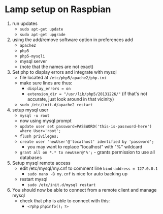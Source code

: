 <!-- permalink: 218961f9fdb953739c9858495ccd17a9 DO NOT DELETE OR EDIT THIS LINE -->
# Lamp setup on Raspbian

1. run updates
	* `sudo apt-get update`
	* `sudo apt-get upgrade`
2. using the add/remove software option in preferences add
	* `apache2`
	* `php5`
	* `php5-mysqli`
	* mysql server
	* (note that the names are not exact)
3. Set php to display errors and integrate with mysql
	* file located at `/etc/php5/apache2/php.ini`
	* make sure lines are thus:
		* `display_errors = on`
		* `extension_dir = "/usr/lib/php5/20131226/"` (if that's not accurate, just look around in that vicinity)
	* `sudo /etc/init.d/apache2 restart`
3. setup mysql user
	* `mysql -u root`
	* now using mysql prompt
	* `update user set password=PASSWORD('this-is-password-here') where User='root';`
	* `flush privileges;`
	* `create user 'newUser'@'localhost' identified by 'password';`
		* you may want to replace "localhost" with "%" wildcard
	* `grant all on *.* to newUser@'%';` - grants permission to use all databases
4. Setup mysql remote access
	* edit /etc/mysql/my.cnf to comment line `bind-address = 127.0.0.1`
		* `sudo nano -B my.cnf` is nice for auto backing up
	* restart mysql
		* `sudo /etc/init.d/mysql restart`
5. You should now be able to connect from a remote client and manage mysql
	* check that php is able to connect with this:
		* `<?php`
		`phpinfo();`
		`?>`
